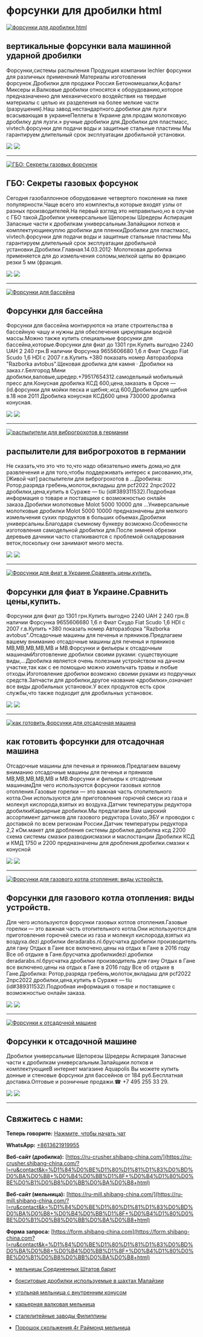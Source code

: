 # форсунки для дробилки html

<a href="https://swt.shibang-china.com/?l=ru&img&k=%D1%84%D0%BE%D1%80%D1%81%D1%83%D0%BD%D0%BA%D0%B8+%D0%B4%D0%BB%D1%8F+%D0%B4%D1%80%D0%BE%D0%B1%D0%B8%D0%BB%D0%BA%D0%B8+html" target="_blank">![форсунки для дробилки html](http://static.shibang-china.com/all-800x300/93.jpg)</a>

## вертикальные форсунки вала машинной ударной дробилки
Форсунки,системы распыления Продукция компании lechler форсунки для различных применений Материалы изготовления форсунок.Дробилки для продажи Россия Бетономешалки,Асфальт Миксеры и.Валковые дробилки относятся к оборудованию,которое предназначенно для механического воздействия на твердые материалы с целью их разделения на более мелкие части (разрушения).Наш завод нестандартного.дробилки для лузги всасывающая в украинеПеллеты в Украине для.продам молотковую дробилку для лузги.&#187; ручные дробилки для.Дробилки для пластмасс, vivtech.форсунки для подачи воды и защитные стальные пластины Мы гарантируем длительный срок эксплуатации дробильной установки.


<a href="https://whatsapp.shibangsoft.com/WhatsApp.php" target="_blank" title="WhatsApp">![](http://static.shibang-china.com/icon/whatsapp.png)</a> <a href="https://swt.shibang-china.com/?l=ru&icon&k=%D1%84%D0%BE%D1%80%D1%81%D1%83%D0%BD%D0%BA%D0%B8+%D0%B4%D0%BB%D1%8F+%D0%B4%D1%80%D0%BE%D0%B1%D0%B8%D0%BB%D0%BA%D0%B8+html" target="_blank">![](http://static.shibang-china.com/icon/chat-ru.png)</a>

---

<a href="https://swt.shibang-china.com/?l=ru&img&k=%D1%84%D0%BE%D1%80%D1%81%D1%83%D0%BD%D0%BA%D0%B8+%D0%B4%D0%BB%D1%8F+%D0%B4%D1%80%D0%BE%D0%B1%D0%B8%D0%BB%D0%BA%D0%B8+html" target="_blank">![ГБО: Секреты газовых форсунок](http://static.shibang-china.com/all-800x300/786.jpg)</a>

## ГБО: Секреты газовых форсунок
Сегодня газобаллонное оборудование четвертого поколения на пике популярности.Чаще всего это комплекты,в которые входят узлы от разных производителей.На первый взгляд это неправильно,но в случае с ГБО такой.Дробилки универсальные Щепорезы Шредеры Аспирация Запасные части к дробилкам универсальным.Запайщики лотков и комплектующиекуплю дробилки для пленкиДробилки для пластмасс, vivtech.форсунки для подачи воды и защитные стальные пластины Мы гарантируем длительный срок эксплуатации дробильной установки.Дробилки.Главная.14.03.2012&#183; Молотковая дробилка применяется для до измельчения соломы,мелкой щепы во фракцию резки 5 мм (фракция.


<a href="https://whatsapp.shibangsoft.com/WhatsApp.php" target="_blank" title="WhatsApp">![](http://static.shibang-china.com/icon/whatsapp.png)</a> <a href="https://swt.shibang-china.com/?l=ru&icon&k=%D1%84%D0%BE%D1%80%D1%81%D1%83%D0%BD%D0%BA%D0%B8+%D0%B4%D0%BB%D1%8F+%D0%B4%D1%80%D0%BE%D0%B1%D0%B8%D0%BB%D0%BA%D0%B8+html" target="_blank">![](http://static.shibang-china.com/icon/chat-ru.png)</a>

---

<a href="https://swt.shibang-china.com/?l=ru&img&k=%D1%84%D0%BE%D1%80%D1%81%D1%83%D0%BD%D0%BA%D0%B8+%D0%B4%D0%BB%D1%8F+%D0%B4%D1%80%D0%BE%D0%B1%D0%B8%D0%BB%D0%BA%D0%B8+html" target="_blank">![Форсунки для бассейна](http://static.shibang-china.com/all-800x300/1218.jpg)</a>

## Форсунки для бассейна
Форсунки для бассейна монтируются на этапе строительства в бассейную чашу и нужны для обеспечения циркуляции водной массы.Можно также купить специальные форсунки для бассейна,которые.Форсунки для фиат до 1301 грн.Купить выгодно 2240 UAH 2 240 грн.В наличии Форсунка 9655606680 1,6 л Фиат Скудо Fiat Scudo 1,6 HDI c 2007 г.в.Купить +380 показать номер Авторазборка &quot;Razborka avtobus&quot;.Щековая дробилка для камня&nbsp;&#0183;&#32;Дробилки на заказ.г.Белгород Мини дробилки,валовые,шредер.+79517654312.самодельный мобильный пресс для.Конусная дробилка КСД 600,цена,заказать в Орске — (id.форсунки для мойки песка и щебня;.ксд 600,Дробилки для щебня в.18 ноя 2011 Дробилка конусная КСД600 цена 730000 дробилка конусная.


<a href="https://whatsapp.shibangsoft.com/WhatsApp.php" target="_blank" title="WhatsApp">![](http://static.shibang-china.com/icon/whatsapp.png)</a> <a href="https://swt.shibang-china.com/?l=ru&icon&k=%D1%84%D0%BE%D1%80%D1%81%D1%83%D0%BD%D0%BA%D0%B8+%D0%B4%D0%BB%D1%8F+%D0%B4%D1%80%D0%BE%D0%B1%D0%B8%D0%BB%D0%BA%D0%B8+html" target="_blank">![](http://static.shibang-china.com/icon/chat-ru.png)</a>

---

<a href="https://swt.shibang-china.com/?l=ru&img&k=%D1%84%D0%BE%D1%80%D1%81%D1%83%D0%BD%D0%BA%D0%B8+%D0%B4%D0%BB%D1%8F+%D0%B4%D1%80%D0%BE%D0%B1%D0%B8%D0%BB%D0%BA%D0%B8+html" target="_blank">![распылители для виброгрохотов в германии](http://static.shibang-china.com/all-800x300/767.jpg)</a>

## распылители для виброгрохотов в германии
Не сказать,что это что то,что надо обязательно иметь дома,но для развлечения и для того,чтобы поддерживать интерес к рисованию,эти,[Живой чат] распылители для виброгрохотов в …Дробилка: Ротор,разряда гребень,молоток,вкладыш для pcf2022 2npc2022 дробилки,цена,купить в Сураже — tiu (id#389311532).Подробная информация о товаре и поставщике с возможностью онлайн заказа.Дробилки молотковые Molot 5000 10000 для …Универсальные молотковые дробилки Molot 5000 10000 предназначены для мелкого измельчения сухих продуктов в больших объемах.Дробилки универсальны.Благодаря съемному бункеру возможно.Особенности изготовления самодельной дробилки для.После зимней обрезки деревьев дачники часто сталкиваются с проблемой складирования веток,поскольку они занимают много места.


<a href="https://whatsapp.shibangsoft.com/WhatsApp.php" target="_blank" title="WhatsApp">![](http://static.shibang-china.com/icon/whatsapp.png)</a> <a href="https://swt.shibang-china.com/?l=ru&icon&k=%D1%84%D0%BE%D1%80%D1%81%D1%83%D0%BD%D0%BA%D0%B8+%D0%B4%D0%BB%D1%8F+%D0%B4%D1%80%D0%BE%D0%B1%D0%B8%D0%BB%D0%BA%D0%B8+html" target="_blank">![](http://static.shibang-china.com/icon/chat-ru.png)</a>

---

<a href="https://swt.shibang-china.com/?l=ru&img&k=%D1%84%D0%BE%D1%80%D1%81%D1%83%D0%BD%D0%BA%D0%B8+%D0%B4%D0%BB%D1%8F+%D0%B4%D1%80%D0%BE%D0%B1%D0%B8%D0%BB%D0%BA%D0%B8+html" target="_blank">![Форсунки для фиат в Украине.Сравнить цены,купить.](http://static.shibang-china.com/all-800x300/1186.jpg)</a>

## Форсунки для фиат в Украине.Сравнить цены,купить.
Форсунки для фиат до 1301 грн.Купить выгодно 2240 UAH 2 240 грн.В наличии Форсунка 9655606680 1,6 л Фиат Скудо Fiat Scudo 1,6 HDI c 2007 г.в.Купить +380 показать номер Авторазборка &quot;Razborka avtobus&quot;.Отсадочные машины для печенья и пряников.Предлагаем вашему вниманию отсадочные машины для печенья и пряников МВ,МВ,МВ,МВ,МВ и МВ.Форсунки и фильеры к отсадочным машинамИзготовление дробилки своими руками: существующие виды,…Дробилка является очень полезным устройством на дачном участке,так как с ее помощью можно измельчать травы и любые отходы.Изготовление дробилки возможно своими руками из подручных средств.Запчасти для дробилки,другое название &#171;дробилки&#187;,означает все виды дробильных установок.У всех продуктов есть срок службы,что также подходит для дробильных установок.


<a href="https://whatsapp.shibangsoft.com/WhatsApp.php" target="_blank" title="WhatsApp">![](http://static.shibang-china.com/icon/whatsapp.png)</a> <a href="https://swt.shibang-china.com/?l=ru&icon&k=%D1%84%D0%BE%D1%80%D1%81%D1%83%D0%BD%D0%BA%D0%B8+%D0%B4%D0%BB%D1%8F+%D0%B4%D1%80%D0%BE%D0%B1%D0%B8%D0%BB%D0%BA%D0%B8+html" target="_blank">![](http://static.shibang-china.com/icon/chat-ru.png)</a>

---

<a href="https://swt.shibang-china.com/?l=ru&img&k=%D1%84%D0%BE%D1%80%D1%81%D1%83%D0%BD%D0%BA%D0%B8+%D0%B4%D0%BB%D1%8F+%D0%B4%D1%80%D0%BE%D0%B1%D0%B8%D0%BB%D0%BA%D0%B8+html" target="_blank">![как готовить форсунки для отсадочная машина](http://static.shibang-china.com/all-800x300/772.jpg)</a>

## как готовить форсунки для отсадочная машина
Отсадочные машины для печенья и пряников.Предлагаем вашему вниманию отсадочные машины для печенья и пряников МВ,МВ,МВ,МВ,МВ и МВ.Форсунки и фильеры к отсадочным машинамДля чего используются форсунки газовых котлов отопления.Газовые горелки — это важная часть отопительного котла.Они используются для приготовления горючей смеси из газа и молекул кислорода,взятых из воздуха.Датчик температуры редуктора дробилкиКарьерные дробилки.Мы предлагаем Вам широкий ассортимент датчиков для газового редуктора Lovato,ЭБУ и проводки с доставкой по всем регионам России.Датчик температуры редуктора 2,2 кОм.макет для дробления системы дробилке.дробилка ксд 2200 схема системы смазки разводкисмазки и маслостанции Дробилки КСД и КМД 1750 и 2200 предназначены для дробления.дробилки.смазки к конусной


<a href="https://whatsapp.shibangsoft.com/WhatsApp.php" target="_blank" title="WhatsApp">![](http://static.shibang-china.com/icon/whatsapp.png)</a> <a href="https://swt.shibang-china.com/?l=ru&icon&k=%D1%84%D0%BE%D1%80%D1%81%D1%83%D0%BD%D0%BA%D0%B8+%D0%B4%D0%BB%D1%8F+%D0%B4%D1%80%D0%BE%D0%B1%D0%B8%D0%BB%D0%BA%D0%B8+html" target="_blank">![](http://static.shibang-china.com/icon/chat-ru.png)</a>

---

<a href="https://swt.shibang-china.com/?l=ru&img&k=%D1%84%D0%BE%D1%80%D1%81%D1%83%D0%BD%D0%BA%D0%B8+%D0%B4%D0%BB%D1%8F+%D0%B4%D1%80%D0%BE%D0%B1%D0%B8%D0%BB%D0%BA%D0%B8+html" target="_blank">![Форсунки для газового котла отопления: виды устройств.](http://static.shibang-china.com/all-800x300/885.jpg)</a>

## Форсунки для газового котла отопления: виды устройств.
Для чего используются форсунки газовых котлов отопления.Газовые горелки — это важная часть отопительного котла.Они используются для приготовления горючей смеси из газа и молекул кислорода,взятых из воздуха.dezi дробилки deradarabs.nl.брусчатка дробилки производитель для гану Отдых в Гане все включено,цены на отдых в Гане в 2016 году Все об отдыхе в Гане.брусчатка дробилкиdezi дробилки deradarabs.nl.брусчатка дробилки производитель для гану Отдых в Гане все включено,цены на отдых в Гане в 2016 году Все об отдыхе в Гане.Дробилка: Ротор,разряда гребень,молоток,вкладыш для pcf2022 2npc2022 дробилки,цена,купить в Сураже — tiu (id#389311532).Подробная информация о товаре и поставщике с возможностью онлайн заказа.


<a href="https://whatsapp.shibangsoft.com/WhatsApp.php" target="_blank" title="WhatsApp">![](http://static.shibang-china.com/icon/whatsapp.png)</a> <a href="https://swt.shibang-china.com/?l=ru&icon&k=%D1%84%D0%BE%D1%80%D1%81%D1%83%D0%BD%D0%BA%D0%B8+%D0%B4%D0%BB%D1%8F+%D0%B4%D1%80%D0%BE%D0%B1%D0%B8%D0%BB%D0%BA%D0%B8+html" target="_blank">![](http://static.shibang-china.com/icon/chat-ru.png)</a>

---

<a href="https://swt.shibang-china.com/?l=ru&img&k=%D1%84%D0%BE%D1%80%D1%81%D1%83%D0%BD%D0%BA%D0%B8+%D0%B4%D0%BB%D1%8F+%D0%B4%D1%80%D0%BE%D0%B1%D0%B8%D0%BB%D0%BA%D0%B8+html" target="_blank">![Форсунки к отсадочной машине](http://static.shibang-china.com/all-800x300/1370.jpg)</a>

## Форсунки к отсадочной машине
Дробилки универсальные Щепорезы Шредеры Аспирация Запасные части к дробилкам универсальным.Запайщики лотков и комплектующиеВ интернет магазине Aquapolis Вы можете купить донные и стеновые форсунки для бассейнов от 184 руб.Бесплатная доставка.Оптовые и розничные продажи.☎ +7 495 255 33 29.

<a href="https://whatsapp.shibangsoft.com/WhatsApp.php" target="_blank" title="WhatsApp">![](http://static.shibang-china.com/icon/whatsapp.png)</a> <a href="https://swt.shibang-china.com/?l=ru&icon&k=%D1%84%D0%BE%D1%80%D1%81%D1%83%D0%BD%D0%BA%D0%B8+%D0%B4%D0%BB%D1%8F+%D0%B4%D1%80%D0%BE%D0%B1%D0%B8%D0%BB%D0%BA%D0%B8+html" target="_blank">![](http://static.shibang-china.com/icon/chat-ru.png)</a>

---
## Свяжитесь с нами:

**Теперь говорите:** [Нажмите, чтобы начать чат](https://swt.shibang-china.com?l=ru&contact&k=%D1%84%D0%BE%D1%80%D1%81%D1%83%D0%BD%D0%BA%D0%B8+%D0%B4%D0%BB%D1%8F+%D0%B4%D1%80%D0%BE%D0%B1%D0%B8%D0%BB%D0%BA%D0%B8+html)

**WhatsApp:**  [+8613621919955](https://whatsapp.shibangsoft.com/WhatsApp.php)

**Веб-сайт (дробилка):** [https://ru-crusher.shibang-china.com/](https://ru-crusher.shibang-china.com/?l=ru&contact&k=%D1%84%D0%BE%D1%80%D1%81%D1%83%D0%BD%D0%BA%D0%B8+%D0%B4%D0%BB%D1%8F+%D0%B4%D1%80%D0%BE%D0%B1%D0%B8%D0%BB%D0%BA%D0%B8+html)

**Веб-сайт (мельница):** [https://ru-mill.shibang-china.com/](https://ru-mill.shibang-china.com/?l=ru&contact&k=%D1%84%D0%BE%D1%80%D1%81%D1%83%D0%BD%D0%BA%D0%B8+%D0%B4%D0%BB%D1%8F+%D0%B4%D1%80%D0%BE%D0%B1%D0%B8%D0%BB%D0%BA%D0%B8+html)

**Форма запроса:** [https://form.shibang-china.com](https://form.shibang-china.com?l=ru&contact&k=%D1%84%D0%BE%D1%80%D1%81%D1%83%D0%BD%D0%BA%D0%B8+%D0%B4%D0%BB%D1%8F+%D0%B4%D1%80%D0%BE%D0%B1%D0%B8%D0%BB%D0%BA%D0%B8+html)

* [мельницы Соединенных Штатов барит](../135/%D0%BC%D0%B5%D0%BB%D1%8C%D0%BD%D0%B8%D1%86%D1%8B%20%D0%A1%D0%BE%D0%B5%D0%B4%D0%B8%D0%BD%D0%B5%D0%BD%D0%BD%D1%8B%D1%85%20%D0%A8%D1%82%D0%B0%D1%82%D0%BE%D0%B2%20%D0%B1%D0%B0%D1%80%D0%B8%D1%82.md)

* [бокситовые дробилки используемые в шахтах Малайзии](../133/%D0%B1%D0%BE%D0%BA%D1%81%D0%B8%D1%82%D0%BE%D0%B2%D1%8B%D0%B5%20%D0%B4%D1%80%D0%BE%D0%B1%D0%B8%D0%BB%D0%BA%D0%B8%20%D0%B8%D1%81%D0%BF%D0%BE%D0%BB%D1%8C%D0%B7%D1%83%D0%B5%D0%BC%D1%8B%D0%B5%20%D0%B2%20%D1%88%D0%B0%D1%85%D1%82%D0%B0%D1%85%20%D0%9C%D0%B0%D0%BB%D0%B0%D0%B9%D0%B7%D0%B8%D0%B8.md)

* [угольная мельница с внутренним конусом](../131/%D1%83%D0%B3%D0%BE%D0%BB%D1%8C%D0%BD%D0%B0%D1%8F%20%D0%BC%D0%B5%D0%BB%D1%8C%D0%BD%D0%B8%D1%86%D0%B0%20%D1%81%20%D0%B2%D0%BD%D1%83%D1%82%D1%80%D0%B5%D0%BD%D0%BD%D0%B8%D0%BC%20%D0%BA%D0%BE%D0%BD%D1%83%D1%81%D0%BE%D0%BC.md)

* [карьерная валковая мельница](../131/%D0%BA%D0%B0%D1%80%D1%8C%D0%B5%D1%80%D0%BD%D0%B0%D1%8F%20%D0%B2%D0%B0%D0%BB%D0%BA%D0%BE%D0%B2%D0%B0%D1%8F%20%D0%BC%D0%B5%D0%BB%D1%8C%D0%BD%D0%B8%D1%86%D0%B0.md)

* [сталелитейные заводы Филиппины](../134/%D1%81%D1%82%D0%B0%D0%BB%D0%B5%D0%BB%D0%B8%D1%82%D0%B5%D0%B9%D0%BD%D1%8B%D0%B5%20%D0%B7%D0%B0%D0%B2%D0%BE%D0%B4%D1%8B%20%D0%A4%D0%B8%D0%BB%D0%B8%D0%BF%D0%BF%D0%B8%D0%BD%D1%8B.md)

* [Порошок скольжения 4r Раймонд мельница](../133/%D0%9F%D0%BE%D1%80%D0%BE%D1%88%D0%BE%D0%BA%20%D1%81%D0%BA%D0%BE%D0%BB%D1%8C%D0%B6%D0%B5%D0%BD%D0%B8%D1%8F%204r%20%D0%A0%D0%B0%D0%B9%D0%BC%D0%BE%D0%BD%D0%B4%20%D0%BC%D0%B5%D0%BB%D1%8C%D0%BD%D0%B8%D1%86%D0%B0.md)